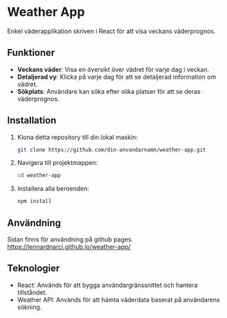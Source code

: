 # Weather App

Enkel väderapplikation skriven i React för att visa veckans väderprognos.

## Funktioner

- **Veckans väder**: Visa en översikt över vädret för varje dag i veckan.
- **Detaljerad vy**: Klicka på varje dag för att se detaljerad information om vädret.
- **Sökplats**: Användare kan söka efter olika platser för att se deras väderprognos.

## Installation
1. Klona detta repository till din lokal maskin:

   ```bash
   git clone https://github.com/din-anvandarnamn/weather-app.git
   ```
2. Navigera till projektmappen:

   ```bash
   cd weather-app
   ```
3. Installera alla beroenden:
   ```bash
   npm install
   ```

## Användning
Sidan finns för användning på github pages. https://lennardnarci.github.io/weather-app/

## Teknologier
- React: Används för att bygga användargränssnittet och hantera tillståndet.
- Weather API: Används för att hämta väderdata baserat på användarens sökning.
